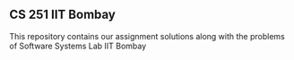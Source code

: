## CS 251 IIT Bombay

This repository contains our assignment solutions along with the problems of Software Systems Lab IIT Bombay 
